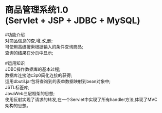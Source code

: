 商品管理系统1.0 <br>(Servlet + JSP + JDBC + MySQL)
===
     
    
     

#功能介绍<br>
	对商品信息的查,增,改,删;<br>
	可使用高级搜索根据输入的条件查询商品;<br>
	查询的结果在分页中显示;<br>

#运用知识<br>
	JDBC操作数据库的基本过程;<br>
	数据库连接池c3p0简化连接的获得;<br>
	运用dbutil.jar包将查询到的表单数据映射到bean对象中;<br>
 	JSTL标签库;<br>
	JavaWeb三层框架的思想;<br>
        使用反射实现了请求的转发,在一个Servlet中实现了所有handler方法,体现了MVC架构的思想。<br>



